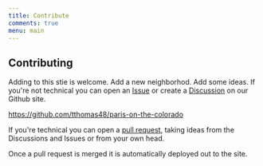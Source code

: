 ```yaml
---
title: Contribute
comments: true
menu: main
---
```


## Contributing
Adding to this stie is welcome. Add a new neighborhod. Add some ideas. If you're not technical you can open an [Issue](https://github.com/tthomas48/paris-on-the-colorado/issues) or create a [Discussion](https://github.com/tthomas48/paris-on-the-colorado/discussions) on our Github site.

https://github.com/tthomas48/paris-on-the-colorado

If you're technical you can open a [pull request](https://github.com/tthomas48/paris-on-the-colorado/pulls), taking ideas from the Discussions and Issues or from your own head.

Once a pull request is merged it is automatically deployed out to the site.




